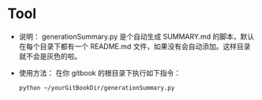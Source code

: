 # Tool
* 说明：
generationSummary.py 是个自动生成 SUMMARY.md 的脚本，默认在每个目录下都有一个 README.md 文件，如果没有会自动添加。这样目录就不会是灰色的啦。

* 使用方法：
  在你 gitbook 的根目录下执行如下指令：
  ~~~ bash
  python ~/yourGitBookDir/generationSummary.py
  ~~~



